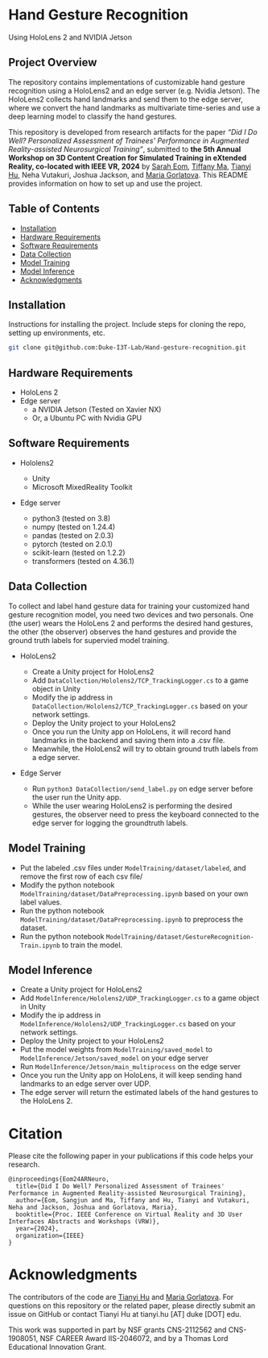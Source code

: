 # Hand Gesture Recognition 
Using HoloLens 2 and NVIDIA Jetson

## Project Overview
The repository contains implementations of customizable hand gesture recognition using a HoloLens2 and an edge server (e.g. Nvidia Jetson).
The HoloLens2 collects hand landmarks and send them to the edge server, where we convert the hand landmarks as multivariate time-series and use a deep learning model to classify the hand gestures.

This repository is developed from research artifacts for the paper _“Did I Do Well? Personalized Assessment of Trainees' Performance in Augmented Reality-assisted Neurosurgical Training”_, submitted to **the 5th Annual Workshop on 3D Content Creation for Simulated Training in eXtended Reality, co-located with IEEE VR, 2024** by [Sarah Eom](https://sites.duke.edu/sangjuneom/), [Tiffany Ma](https://sites.duke.edu/tiffanyma/), [Tianyi Hu](http://hutianyi.tech/), Neha Vutakuri, Joshua Jackson, and [Maria Gorlatova](https://maria.gorlatova.com/).  This README provides information on how to set up and use the project.

## Table of Contents
- [Installation](#installation)
- [Hardware Requirements](#hardware-requirements)
- [Software Requirements](#software-requirements)
- [Data Collection](#data-collection)
- [Model Training](#model-training)
- [Model Inference](#model-inference)
- [Acknowledgments](#acknowledgments)

## Installation

Instructions for installing the project. Include steps for cloning the repo, setting up environments, etc.

```bash
git clone git@github.com:Duke-I3T-Lab/Hand-gesture-recognition.git
```

## Hardware Requirements

- HoloLens 2
- Edge server
    - a NVIDIA Jetson (Tested on Xavier NX) 
    - Or, a Ubuntu PC with Nvidia GPU

## Software Requirements
- Hololens2
    - Unity
    - Microsoft MixedReality Toolkit

- Edge server
    - python3 (tested on 3.8)
    - numpy (tested on 1.24.4)
    - pandas (tested on 2.0.3)
    - pytorch (tested on 2.0.1)
    - scikit-learn (tested on 1.2.2)
    - transformers (tested on 4.36.1)

## Data Collection

To collect and label hand gesture data for training your customized hand gesture recognition model, you need two devices and two personals. One (the user) wears the HoloLens 2 and performs the desired hand gestures, the other (the observer) observes the hand gestures and provide the ground truth labels for supervied model training.
    
- HoloLens2
    - Create a Unity project for HoloLens2
    - Add ```DataCollection/Hololens2/TCP_TrackingLogger.cs``` to a game object in Unity
    - Modify the ip address in ```DataCollection/Hololens2/TCP_TrackingLogger.cs``` based on your network settings.
    - Deploy the Unity project to your HoloLens2
    - Once you run the Unity app on HoloLens, it will record hand landmarks in the backend and saving them into a .csv file.
    - Meanwhile, the HoloLens2 will try to obtain ground truth labels from a edge server.

- Edge Server
    - Run ```python3 DataCollection/send_label.py``` on edge server before the user run the Unity app.
    - While the user wearing HoloLens2 is performing the desired gestures, the observer need to press the keyboard connected to the edge server for logging the groundtruth labels. 


## Model Training

- Put the labeled .csv files under ```ModelTraining/dataset/labeled```, and remove the first row of each csv file/
- Modify the python notebook ```ModelTraining/dataset/DataPreprocessing.ipynb``` based on your own label values.
- Run the python notebook ```ModelTraining/dataset/DataPreprocessing.ipynb``` to preprocess the dataset.
- Run the python notebook ```ModelTraining/dataset/GestureRecognition-Train.ipynb``` to train the model.

## Model Inference
- Create a Unity project for HoloLens2
- Add ```ModelInference/Hololens2/UDP_TrackingLogger.cs``` to a game object in Unity
- Modify the ip address in ```ModelInference/Hololens2/UDP_TrackingLogger.cs``` based on your network settings.
- Deploy the Unity project to your HoloLens2
- Put the model weights from ```ModelTraining/saved_model``` to ```ModelInference/Jetson/saved_model``` on your edge server
- Run ```ModelInference/Jetson/main_multiprocess``` on the edge server
- Once you run the Unity app on HoloLens, it will keep sending hand landmarks to an edge server over UDP.
- The edge server will return the estimated labels of the hand gestures to the HoloLens 2.

# Citation
Please cite the following paper in your publications if this code helps your research.
```
@inproceedings{Eom24ARNeuro,
  title={Did I Do Well? Personalized Assessment of Trainees' Performance in Augmented Reality-assisted Neurosurgical Training},
  author={Eom, Sangjun and Ma, Tiffany and Hu, Tianyi and Vutakuri, Neha and Jackson, Joshua and Gorlatova, Maria},
  booktitle={Proc. IEEE Conference on Virtual Reality and 3D User Interfaces Abstracts and Workshops (VRW)},
  year={2024},
  organization={IEEE}
}
```
# Acknowledgments
The contributors of the code are [Tianyi Hu](http://hutianyi.tech/) and [Maria Gorlatova](https://maria.gorlatova.com/). For questions on this repository or the related paper, please directly submit an issue on GitHub or contact Tianyi Hu at tianyi.hu [AT] duke [DOT] edu.

This work was supported in part by NSF grants CNS-2112562 and CNS-1908051, NSF CAREER Award IIS-2046072, and by a Thomas Lord Educational Innovation Grant.